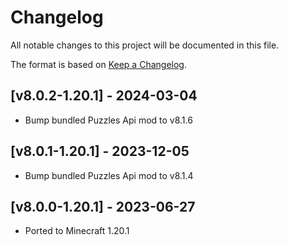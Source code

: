 # Changelog
All notable changes to this project will be documented in this file.

The format is based on [Keep a Changelog].

## [v8.0.2-1.20.1] - 2024-03-04
- Bump bundled Puzzles Api mod to v8.1.6

## [v8.0.1-1.20.1] - 2023-12-05
- Bump bundled Puzzles Api mod to v8.1.4

## [v8.0.0-1.20.1] - 2023-06-27
- Ported to Minecraft 1.20.1

[Keep a Changelog]: https://keepachangelog.com/en/1.0.0/
